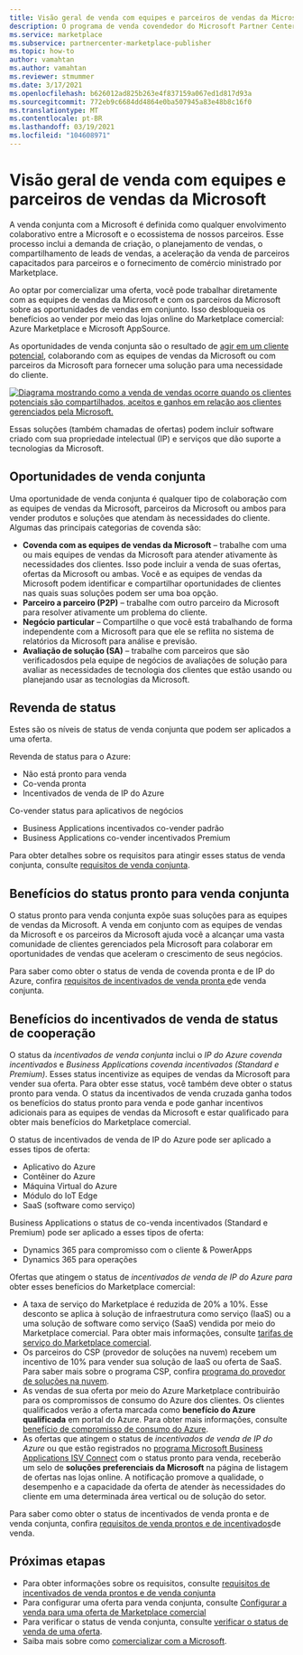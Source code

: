```yaml
---
title: Visão geral de venda com equipes e parceiros de vendas da Microsoft
description: O programa de venda covendedor do Microsoft Partner Center para parceiros pode ajudá-lo a alcançar uma vasta base de clientes e gerar novas vendas.
ms.service: marketplace
ms.subservice: partnercenter-marketplace-publisher
ms.topic: how-to
author: vamahtan
ms.author: vamahtan
ms.reviewer: stmummer
ms.date: 3/17/2021
ms.openlocfilehash: b626012ad825b263e4f837159a067ed1d817d93a
ms.sourcegitcommit: 772eb9c6684dd4864e0ba507945a83e48b8c16f0
ms.translationtype: MT
ms.contentlocale: pt-BR
ms.lasthandoff: 03/19/2021
ms.locfileid: "104608971"
---
```

# <a name="co-sell-with-microsoft-sales-teams-and-partners-overview"></a>Visão geral de venda com equipes e parceiros de vendas da Microsoft

A venda conjunta com a Microsoft é definida como qualquer envolvimento colaborativo entre a Microsoft e o ecossistema de nossos parceiros. Esse processo inclui a demanda de criação, o planejamento de vendas, o compartilhamento de leads de vendas, a aceleração da venda de parceiros capacitados para parceiros e o fornecimento de comércio ministrado por Marketplace.

Ao optar por comercializar uma oferta, você pode trabalhar diretamente com as equipes de vendas da Microsoft e com os parceiros da Microsoft sobre as oportunidades de vendas em conjunto. Isso desbloqueia os benefícios ao vender por meio das lojas online do Marketplace comercial: Azure Marketplace e Microsoft AppSource.

As oportunidades de venda conjunta são o resultado de [agir em um cliente potencial](./partner-center-portal/commercial-marketplace-get-customer-leads.md), colaborando com as equipes de vendas da Microsoft ou com parceiros da Microsoft para fornecer uma solução para uma necessidade do cliente.

[![Diagrama mostrando como a venda de vendas ocorre quando os clientes potenciais são compartilhados, aceitos e ganhos em relação aos clientes gerenciados pela Microsoft.](./media/marketplace-publishers-guide/marketplace-co-sell-v2.png)](./media/marketplace-publishers-guide/marketplace-co-sell-v2.png#lightbox)

Essas soluções (também chamadas de ofertas) podem incluir software criado com sua propriedade intelectual (IP) e serviços que dão suporte a tecnologias da Microsoft.

## <a name="co-sell-opportunities"></a>Oportunidades de venda conjunta

Uma oportunidade de venda conjunta é qualquer tipo de colaboração com as equipes de vendas da Microsoft, parceiros da Microsoft ou ambos para vender produtos e soluções que atendam às necessidades do cliente. Algumas das principais categorias de covenda são:

- **Covenda com as equipes de vendas da Microsoft** – trabalhe com uma ou mais equipes de vendas da Microsoft para atender ativamente às necessidades dos clientes. Isso pode incluir a venda de suas ofertas, ofertas da Microsoft ou ambas. Você e as equipes de vendas da Microsoft podem identificar e compartilhar oportunidades de clientes nas quais suas soluções podem ser uma boa opção.
- **Parceiro a parceiro (P2P)** – trabalhe com outro parceiro da Microsoft para resolver ativamente um problema do cliente.
- **Negócio particular** – Compartilhe o que você está trabalhando de forma independente com a Microsoft para que ele se reflita no sistema de relatórios da Microsoft para análise e previsão.
- **Avaliação de solução (SA)** – trabalhe com parceiros que são verificadosdos pela equipe de negócios de avaliações de solução para avaliar as necessidades de tecnologia dos clientes que estão usando ou planejando usar as tecnologias da Microsoft.

## <a name="co-sell-statuses"></a>Revenda de status

Estes são os níveis de status de venda conjunta que podem ser aplicados a uma oferta.

Revenda de status para o Azure:

- Não está pronto para venda
- Co-venda pronta
- Incentivados de venda de IP do Azure

Co-vender status para aplicativos de negócios
- Business Applications incentivados co-vender padrão
- Business Applications co-vender incentivados Premium  

Para obter detalhes sobre os requisitos para atingir esses status de venda conjunta, consulte [requisitos de venda conjunta](co-sell-requirements.md).

## <a name="benefits-of-co-sell-ready-status"></a>Benefícios do status pronto para venda conjunta

O status pronto para venda conjunta expõe suas soluções para as equipes de vendas da Microsoft. A venda em conjunto com as equipes de vendas da Microsoft e os parceiros da Microsoft ajuda você a alcançar uma vasta comunidade de clientes gerenciados pela Microsoft para colaborar em oportunidades de vendas que aceleram o crescimento de seus negócios.

Para saber como obter o status de venda de covenda pronta e de IP do Azure, confira [requisitos de incentivados de venda pronta e](co-sell-requirements.md)de venda conjunta.

## <a name="benefits-of-co-sell-incentivized-status"></a>Benefícios do incentivados de venda de status de cooperação

O status da _incentivados de venda conjunta_ inclui o _IP do Azure covenda incentivados_ e _Business Applications covenda incentivados (Standard e Premium)_. Esses status incentivize as equipes de vendas da Microsoft para vender sua oferta. Para obter esse status, você também deve obter o status pronto para venda. O status da incentivados de venda cruzada ganha todos os benefícios do status pronto para venda e pode ganhar incentivos adicionais para as equipes de vendas da Microsoft e estar qualificado para obter mais benefícios do Marketplace comercial.

O status de incentivados de venda de IP do Azure pode ser aplicado a esses tipos de oferta:

- Aplicativo do Azure
- Contêiner do Azure
- Máquina Virtual do Azure
- Módulo do IoT Edge
- SaaS (software como serviço)

Business Applications o status de co-venda incentivados (Standard e Premium) pode ser aplicado a esses tipos de oferta:

- Dynamics 365 para compromisso com o cliente & PowerApps
- Dynamics 365 para operações

Ofertas que atingem o status de _incentivados de venda de IP do Azure para_ obter esses benefícios do Marketplace comercial:

- A taxa de serviço do Marketplace é reduzida de 20% a 10%. Esse desconto se aplica à solução de infraestrutura como serviço (IaaS) ou a uma solução de software como serviço (SaaS) vendida por meio do Marketplace comercial. Para obter mais informações, consulte [tarifas de serviço do Marketplace comercial](marketplace-commercial-transaction-capabilities-and-considerations.md#commercial-marketplace-service-fees).
- Os parceiros do CSP (provedor de soluções na nuvem) recebem um incentivo de 10% para vender sua solução de IaaS ou oferta de SaaS. Para saber mais sobre o programa CSP, confira [programa do provedor de soluções na nuvem](cloud-solution-providers.md).
- As vendas de sua oferta por meio do Azure Marketplace contribuirão para os compromissos de consumo do Azure dos clientes. Os clientes qualificados verão a oferta marcada como **benefício do Azure qualificada** em portal do Azure. Para obter mais informações, consulte [benefício de compromisso de consumo do Azure](azure-consumption-commitment-benefit.md).
- As ofertas que atingem o status de _incentivados de venda de IP do Azure_ ou que estão registrados no [programa Microsoft Business Applications ISV Connect](business-applications-isv-program.md) com o status pronto para venda, receberão um selo de **soluções preferenciais da Microsoft** na página de listagem de ofertas nas lojas online. A notificação promove a qualidade, o desempenho e a capacidade da oferta de atender às necessidades do cliente em uma determinada área vertical ou de solução do setor.

Para saber como obter o status de incentivados de venda pronta e de venda conjunta, confira [requisitos de venda prontos e de incentivados](co-sell-requirements.md)de venda.

## <a name="next-steps"></a>Próximas etapas

- Para obter informações sobre os requisitos, consulte [requisitos de incentivados de venda prontos e de venda conjunta](co-sell-requirements.md)
- Para configurar uma oferta para venda conjunta, consulte [Configurar a venda para uma oferta de Marketplace comercial](commercial-marketplace-co-sell.md)
- Para verificar o status de venda conjunta, consulte [verificar o status de venda de uma oferta](co-sell-status.md).
- Saiba mais sobre como [comercializar com a Microsoft](https://partner.microsoft.com/membership/sell-with-microsoft).
